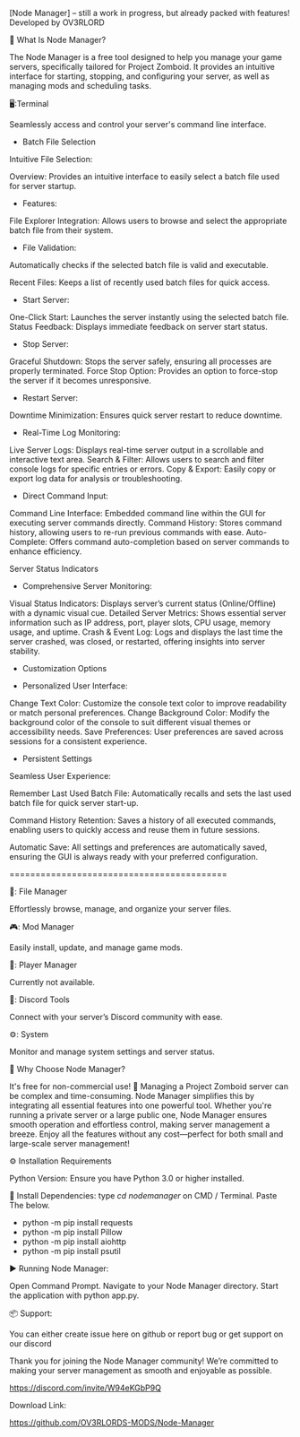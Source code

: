 
[Node Manager] – still a work in progress, but already packed with features! Developed by OV3RLORD

📂 What Is Node Manager? 

The Node Manager is a free tool designed to help you manage your game servers, specifically tailored for Project Zomboid. It provides an intuitive interface for starting, stopping, and configuring your server, as well as managing mods and scheduling tasks.

🖥️:Terminal 

Seamlessly access and control your server's command line interface.

- Batch File Selection

Intuitive File Selection:

Overview: Provides an intuitive interface to easily select a batch file used for server startup.

- Features:

File Explorer Integration: Allows users to browse and select the appropriate batch file from their system.

- File Validation: 

Automatically checks if the selected batch file is valid and executable.

Recent Files: Keeps a list of recently used batch files for quick access.

- Start Server:

One-Click Start: Launches the server instantly using the selected batch file.
Status Feedback: Displays immediate feedback on server start status.

- Stop Server:

Graceful Shutdown: Stops the server safely, ensuring all processes are properly terminated.
Force Stop Option: Provides an option to force-stop the server if it becomes unresponsive.

- Restart Server:

Downtime Minimization: Ensures quick server restart to reduce downtime.

- Real-Time Log Monitoring:

Live Server Logs: Displays real-time server output in a scrollable and interactive text area.
Search & Filter: Allows users to search and filter console logs for specific entries or errors.
Copy & Export: Easily copy or export log data for analysis or troubleshooting.

- Direct Command Input:

Command Line Interface: Embedded command line within the GUI for executing server commands directly.
Command History: Stores command history, allowing users to re-run previous commands with ease.
Auto-Complete: Offers command auto-completion based on server commands to enhance efficiency.

Server Status Indicators

- Comprehensive Server Monitoring:

Visual Status Indicators: Displays server’s current status (Online/Offline) with a dynamic visual cue.
Detailed Server Metrics: Shows essential server information such as IP address, port, player slots, CPU usage, memory usage, and uptime.
Crash & Event Log: Logs and displays the last time the server crashed, was closed, or restarted, offering insights into server stability.

- Customization Options

- Personalized User Interface:

Change Text Color: Customize the console text color to improve readability or match personal preferences.
Change Background Color: Modify the background color of the console to suit different visual themes or accessibility needs.
Save Preferences: User preferences are saved across sessions for a consistent experience.

- Persistent Settings

Seamless User Experience:

Remember Last Used Batch File: Automatically recalls and sets the last used batch file for quick server start-up.

Command History Retention: Saves a history of all executed commands, enabling users to quickly access and reuse them in future sessions.

Automatic Save: All settings and preferences are automatically saved, ensuring the GUI is always ready with your preferred configuration.

==========================================

📂: File Manager 

Effortlessly browse, manage, and organize your server files.

🎮: Mod Manager 

Easily install, update, and manage game mods.

👥: Player Manager 

Currently not available. 

💬: Discord Tools

Connect with your server’s Discord community with ease.

⚙️: System 

Monitor and manage system settings and server status.

🌟 Why Choose Node Manager?

It's free for non-commercial use! 🚀 Managing a Project Zomboid server can be complex and time-consuming. Node Manager simplifies this by integrating all essential features into one powerful tool. Whether you're running a private server or a large public one, Node Manager ensures smooth operation and effortless control, making server management a breeze. Enjoy all the features without any cost—perfect for both small and large-scale server management!

⚙️ Installation Requirements

Python Version: Ensure you have Python 3.0 or higher installed.

📢 Install Dependencies: type *cd nodemanager* on CMD / Terminal. Paste The below. 

- python -m pip install requests
- python -m pip install Pillow
- python -m pip install aiohttp
- python -m pip install psutil

▶️ Running Node Manager: 

Open Command Prompt.
Navigate to your Node Manager directory.
Start the application with python app.py.

📦 Support: 

You can either create issue here on github or report bug or get support on our discord

Thank you for joining the Node Manager community! We’re committed to making your server management as smooth and enjoyable as possible. 

https://discord.com/invite/W94eKGbP9Q

Download Link:

https://github.com/OV3RLORDS-MODS/Node-Manager
